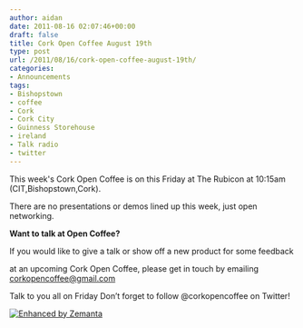 ```yaml
---
author: aidan
date: 2011-08-16 02:07:46+00:00
draft: false
title: Cork Open Coffee August 19th
type: post
url: /2011/08/16/cork-open-coffee-august-19th/
categories:
- Announcements
tags:
- Bishopstown
- coffee
- Cork
- Cork City
- Guinness Storehouse
- ireland
- Talk radio
- twitter
---
```


This week's Cork Open Coffee is on this Friday at The Rubicon
at 10:15am (CIT,Bishopstown,Cork).

There are no presentations or demos lined up this week, just open networking.

**Want to talk at Open Coffee?**

If you would like to give a talk or show off a new product for some feedback

at an upcoming Cork Open Coffee, please get in touch by emailing corkopencoffee@gmail.com

Talk to you all on Friday
Don’t forget to follow @corkopencoffee on Twitter!


[![Enhanced by Zemanta](http://img.zemanta.com/zemified_e.png?x-id=2f437895-7065-4923-b9db-c96fa33a1aa3)
](http://www.zemanta.com/)

